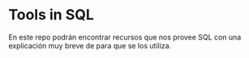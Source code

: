 # Tools in SQL

En este repo podrán encontrar recursos que nos provee SQL con una explicación muy breve de para que se los utiliza. 
